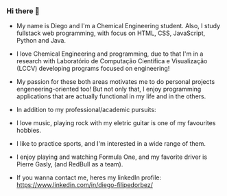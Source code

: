 ### Hi there 👋

- My name is Diego and I'm a Chemical Engineering student. Also, I study fullstack web programming, with focus on HTML, CSS, JavaScript, Python and Java.
- I love Chemical Engineering and programming, due to that I'm in a research with Laboratório de Computação Científica e Visualização (LCCV) developing programs focused on engineering!
- My passion for these both areas motivates me to do personal projects engeneering-oriented too! But not only that, I enjoy programming applications that are actually functional in my life and in the others.


- In addition to my professional/academic pursuits:
- I love music, playing rock with my eletric guitar is one of my favourites hobbies. 
- I like to practice sports, and I'm interested in a wide range of them. 
- I enjoy playing and watching Formula One, and my favorite driver is Pierre Gasly, (and RedBull as a team).


- If you wanna contact me, heres my linkedIn profile: https://www.linkedin.com/in/diego-filipedorbez/

